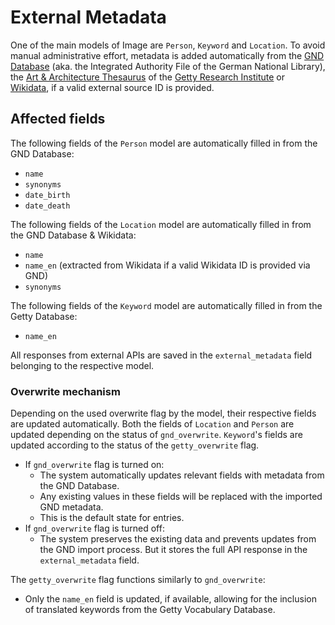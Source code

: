 # External Metadata

One of the main models of Image are `Person`, `Keyword` and `Location`. To avoid manual administrative effort, metadata is added automatically from the [GND Database](https://www.dnb.de/EN/Professionell/Standardisierung/GND/gnd_node.html) (aka. the Integrated Authority File of the German National Library), the [Art & Architecture Thesaurus](https://vocab.getty.edu/aat/) of the [Getty Research Institute](https://www.getty.edu) or [Wikidata](https://www.wikidata.org/wiki/Wikidata:Main_Page), if a valid external source ID is provided.

## Affected fields

The following fields of the `Person` model are automatically filled in from the GND Database:

- `name`
- `synonyms`
- `date_birth`
- `date_death`

The following fields of the `Location` model are automatically filled in from the GND Database & Wikidata:

- `name`
- `name_en` (extracted from Wikidata if a valid Wikidata ID is provided via GND)
- `synonyms`

The following fields of the `Keyword` model are automatically filled in from the Getty Database:

- `name_en`

All responses from external APIs are saved in the `external_metadata` field belonging to the respective model.

### Overwrite mechanism

Depending on the used overwrite flag by the model, their respective fields are updated automatically. Both the fields of `Location` and `Person` are updated depending on the status of `gnd_overwrite`. `Keyword`'s fields are updated according to the status of the `getty_overwrite` flag.

- If `gnd_overwrite` flag is turned on:
  - The system automatically updates relevant fields with metadata from the GND Database.
  - Any existing values in these fields will be replaced with the imported GND metadata.
  - This is the default state for entries.
- If `gnd_overwrite` flag is turned off:
  - The system preserves the existing data and prevents updates from the GND import process. But it stores the full API response in the `external_metadata` field.

The `getty_overwrite` flag functions similarly to `gnd_overwrite`:

- Only the `name_en` field is updated, if available, allowing for the inclusion of translated keywords from the Getty Vocabulary Database.
